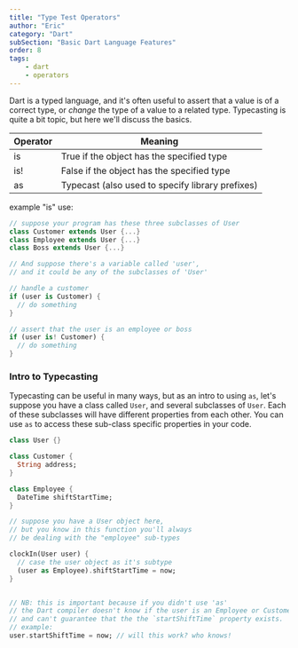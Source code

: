 ```yaml
---
title: "Type Test Operators"
author: "Eric"
category: "Dart"
subSection: "Basic Dart Language Features"
order: 8
tags:
    - dart
    - operators
---
```


Dart is a typed language, and it's often useful to assert that a value is of a correct type, or _change_ the type of a value to a related type. Typecasting is quite a bit topic, but here we'll discuss the basics. 

|  Operator |  Meaning |
|---|---|
|is	 | True if the object has the specified type |
|is! | 	False if the object has the specified type |
|as	 | Typecast (also used to specify library prefixes) |

example "is" use:
```dart
// suppose your program has these three subclasses of User
class Customer extends User {...}
class Employee extends User {...}
class Boss extends User {...}

// And suppose there's a variable called 'user',
// and it could be any of the subclasses of 'User' 

// handle a customer
if (user is Customer) {
  // do something
}

// assert that the user is an employee or boss 
if (user is! Customer) {
  // do something
}
```

### Intro to Typecasting

Typecasting can be useful in many ways, but as an intro to using `as`, let's suppose you have a class called `User`, and several subclasses of `User`. Each of these subclasses will have different properties from each other. You can use `as` to access these sub-class specific properties in your code.

```dart
class User {}

class Customer {
  String address;
}

class Employee {
  DateTime shiftStartTime;
}

// suppose you have a User object here,
// but you know in this function you'll always 
// be dealing with the "employee" sub-types

clockIn(User user) {
  // case the user object as it's subtype
  (user as Employee).shiftStartTime = now;
}


// NB: this is important because if you didn't use 'as'
// the Dart compiler doesn't know if the user is an Employee or Customer,
// and can't guarantee that the the `startShiftTime` property exists.
// example:
user.startShiftTime = now; // will this work? who knows! 
``` 